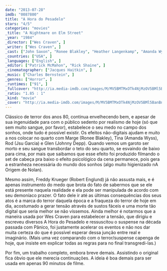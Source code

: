```yaml
---
date: "2013-07-28"
imdb: "0087800"
title: "A Hora do Pesadelo"
stars: "4/5"
categories: "movies"
_title: "A Nightmare on Elm Street"
_year: "1984"
_director: ["Wes Craven", ]
_writer: ["Wes Craven", ]
_cast: ["John Saxon", "Ronee Blakley", "Heather Langenkamp", "Amanda Wyss", "Jsu Garcia", "Johnny Depp", "Charles Fleischer", "Joseph Whipp", "Robert Englund", ]
_countries: ["USA", ]
_languages: ["English", ]
_editor: ["Patrick McMahon", "Rick Shaine", ]
_cinematographer: ["Jacques Haitkin", ]
_music: ["Charles Bernstein", ]
_genres: ["Horror", ]
_runtimes: ["91", ]
_fullcover: "http://ia.media-imdb.com/images/M/MV5BMTMxOTk4NjMzOV5BMl5BanBnXkFtZTcwOTQ3NDAzMg@@.jpg"
_ratio: "1.85 : 1"
_kind: "movie"
_cover: "http://ia.media-imdb.com/images/M/MV5BMTMxOTk4NjMzOV5BMl5BanBnXkFtZTcwOTQ3NDAzMg@@._V1._SX91_SY140_.jpg"
---
```

Clássico de terror dos anos 80, continua envelhecendo bem, e apesar de sua ingenuidade para com o público sedento por realismo de hoje (só que sem muito sangue, por favor), estabelece o seu medo no campo dos sonhos, onde tudo é possível existir. Os efeitos não-digitais ajudam e muito a nos colocar no quarto com Marge (Ronee Blakley), Tina (Amanda Wyss), Rod (Jsu Garcia) e Glen (Johnny Depp). Quando vemos um garoto ser morto e seu sangue transbordar o teto do seu quarto, se esvaindo de baixo para cima, por mais que saibamos que esse efeito foi produzido filmando o set de cabeça pra baixo o efeito psicológico da cena permanece, pois gera a estranheza necessária do mundo dos sonhos (algo muito higienizado nA Origem de Nolan).

Mesmo assim, Freddy Krueger (Robert Englund) já não assusta mais, e é apenas instrumento do medo que brota do fato de sabermos que se ele está presente naquela realidade e ela pode ser manipulada de acordo com seu demoníaco prazer. O fato dele ir até as últimas consequências dos seus atos é a marca do terror daquela época e a fraqueza do terror de hoje em dia, acostumado a gerar tensão através de sustos fáceis e uma morte tão digital que seria melhor se não víssemos. Ainda melhor é notarmos que a maneira usada por Wes Craven para estabelecer a tensão, que dirigiu e escreveu diversos A Hora do Pesadelo e ressuscitou o suspense na década passada com Pânico, foi justamente acelerar os eventos e não nos dar muita certeza do que é possível esperar dessa junção entre real e imaginário. (Mais uma vez comparando com o terror/suspense capenga de hoje, que insiste em explicar todas as regras para no final transgredi-las.)

Por fim, um trabalho completo, embora breve demais. Assistindo o original fica óbvio que ele merecia continuações. A ideia é boa demais para ser usada em apenas 90 minutos de filme.

